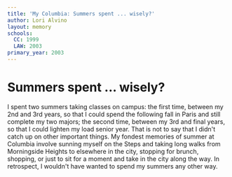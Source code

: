 ```yaml
---
title: 'My Columbia: Summers spent ... wisely?'
author: Lori Alvino
layout: memory
schools:
  CC: 1999
  LAW: 2003
primary_year: 2003
---
```

# Summers spent ... wisely?

I spent two summers taking classes on campus: the first time, between my 2nd and 3rd years, so that I could spend the following fall in Paris and still complete my two majors; the second time, between my 3rd and final years, so that I could lighten my load senior year.  That is not to say that I didn't catch up on other important things.  My fondest memories of summer at Columbia involve sunning myself on the Steps and taking long walks from Morningside Heights to elsewhere in the city, stopping for brunch, shopping, or just to sit for a moment and take in the city along the way.  In retrospect, I wouldn't have wanted to spend my summers any other way.
